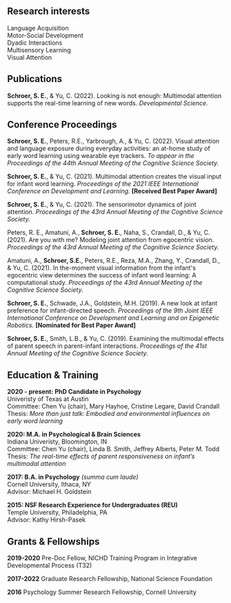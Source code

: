 ## Research interests 
<p> Language Acquisition <br>
Motor-Social Development <br>
Dyadic Interactions <br>
Multisensory Learning <br>
Visual Attention </p>


## Publications
<p> <strong>Schroer, S. E.</strong>, & Yu, C. (2022). Looking is not enough: Multimodal attention supports the real-time learning of new words. <em> Developmental Science. </em> </p>
  
## Conference Proceedings
<p><strong>Schroer, S. E.</strong>, Peters, R.E., Yarbrough, A., & Yu, C. (2022). Visual attention and language exposure during everyday activities: an at-home study of early word learning using wearable eye trackers. <em>To appear in the Proceedings of the 44th Annual Meeting of the Cognitive Science Society.</em></p>

<p><strong>Schroer, S. E.</strong>, & Yu, C. (2021). Multimodal attention creates the visual input for infant word learning. <em>Proceedings of the 2021 IEEE International Conference on Development and Learning.</em> <strong>[Received Best Paper Award]</strong></p>

<p><strong>Schroer, S. E.</strong>, & Yu, C. (2021). The sensorimotor dynamics of joint attention. <em>Proceedings of the 43rd Annual Meeting of the Cognitive Science Society.</em></p>

<p>Peters, R. E., Amatuni, A., <strong>Schroer, S. E.</strong>, Naha, S., Crandall, D., & Yu, C. (2021). Are you with me? Modeling joint attention from egocentric vision. <em>Proceedings of the 43rd Annual Meeting of the Cognitive Science Society.</em></p>

<p>Amatuni, A., <strong>Schroer, S.E.</strong>, Peters, R.E., Reza, M.A., Zhang, Y., Crandall, D., & Yu, C. (2021). In the-moment visual information from the infant's egocentric view determines the success of infant word learning: A computational study. <em>Proceedings of the 43rd Annual Meeting of the Cognitive Science Society.</em></p>

<p><strong>Schroer, S. E.</strong>, Schwade, J.A., Goldstein, M.H. (2019). A new look at infant preference for infant-directed speech. <em>Proceedings of the 9th Joint IEEE International Conference on Development and Learning and on Epigenetic Robotics. </em><strong>[Nominated for Best Paper Award]</strong></p>

<p><strong>Schroer, S. E.</strong>, Smith, L.B., & Yu, C. (2019). Examining the multimodal effects of parent speech in parent-infant interactions. <em>Proceedings of the 41st Annual Meeting of the Cognitive Science Society.</em></p>

  
## Education & Training
<p><strong>2020 - present: PhD Candidate in Psychology </strong><br>
  Univeristy of Texas at Austin <br>
  Committee: Chen Yu (chair), Mary Hayhoe, Cristine Legare, David Crandall <br>
  Thesis: <em> More than just talk: Embodied and environmental influences on early word learning </em> </p>

<p><strong>2020:  M.A. in Psychological & Brain Sciences </strong><br>
  Indiana Univeristy, Bloomington, IN <br>
  Committee: Chen Yu (chair), Linda B. Smith, Jeffrey Alberts, Peter M. Todd <br>
  Thesis: <em> The real-time effects of parent responsiveness on infant’s multimodal attention </em> </p>

<p><strong>2017: B.A. in Psychology</strong> <em>(summa cum laude)</em> <br>
  Cornell University, Ithaca, NY <br>
  Advisor: Michael H. Goldstein </p>
  
<p><strong>2015: NSF Research Experience for Undergraduates (REU)</strong><br>
  Temple University, Philadelphia, PA <br>
  Advisor: Kathy Hirsh-Pasek </p>
  
## Grants & Fellowships 
<p><strong>2019-2020</strong> Pre-Doc Fellow, NICHD Training Program in Integrative Developmental Process (T32) </p>
<p><strong>2017-2022</strong> Graduate Research Fellowship, National Science Foundation </p>
<p><strong>2016</strong> Psychology Summer Research Fellowship, Cornell University </p>                                                                                  	
